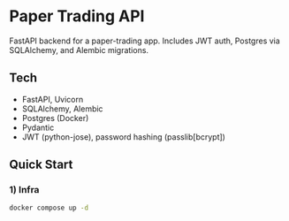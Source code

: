 # Paper Trading API

FastAPI backend for a paper-trading app. Includes JWT auth, Postgres via SQLAlchemy, and Alembic migrations.

## Tech
- FastAPI, Uvicorn
- SQLAlchemy, Alembic
- Postgres (Docker)
- Pydantic
- JWT (python-jose), password hashing (passlib[bcrypt])

## Quick Start

### 1) Infra
```bash
docker compose up -d
